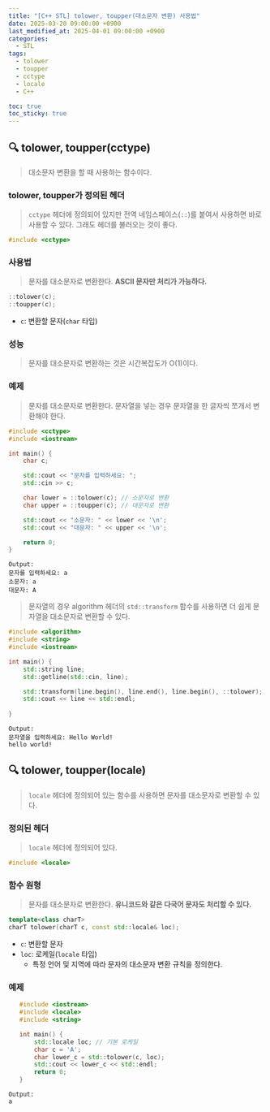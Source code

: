```yaml
---
title: "[C++ STL] tolower, toupper(대소문자 변환) 사용법"
date: 2025-03-20 09:00:00 +0900
last_modified_at: 2025-04-01 09:00:00 +0900
categories:
  - STL
tags:
  - tolower
  - toupper
  - cctype
  - locale
  - C++

toc: true
toc_sticky: true
---
```


## 🔍 tolower, toupper(cctype)

> 대소문자 변환을 할 때 사용하는 함수이다.

### tolower, toupper가 정의된 헤더

> `cctype` 헤더에 정의되어 있지만 전역 네임스페이스(`::`)를 붙여서 사용하면 바로 사용할 수 있다. 그래도 헤더를 불러오는 것이 좋다.

```cpp
#include <cctype>
```

### 사용법

> 문자를 대소문자로 변환한다. **ASCII 문자만 처리가 가능하다.**

```cpp
::tolower(c);
::toupper(c);
```

- `c`: 변환할 문자(`char` 타입)

### 성능

> 문자를 대소문자로 변환하는 것은 시간복잡도가 O(1)이다.

### 예제

> 문자를 대소문자로 변환한다. 문자열을 넣는 경우 문자열을 한 글자씩 쪼개서 변환해야 한다.

```cpp
#include <cctype>
#include <iostream>

int main() {
    char c;

    std::cout << "문자를 입력하세요: ";
    std::cin >> c;

    char lower = ::tolower(c); // 소문자로 변환
    char upper = ::toupper(c); // 대문자로 변환

    std::cout << "소문자: " << lower << '\n';
    std::cout << "대문자: " << upper << '\n';

    return 0;
}
```

```
Output:
문자를 입력하세요: a
소문자: a
대문자: A
```

> 문자열의 경우 algorithm 헤더의 `std::transform` 함수를 사용하면 더 쉽게 문자열을 대소문자로 변환할 수 있다.

```cpp
#include <algorithm>
#include <string>
#include <iostream>

int main() {
    std::string line;
    std::getline(std::cin, line);

    std::transform(line.begin(), line.end(), line.begin(), ::tolower);
    std::cout << line << std::endl;
    
}
```

```
Output:
문자열을 입력하세요: Hello World!
hello world!
```

## 🔍 tolower, toupper(locale)

> `locale` 헤더에 정의되어 있는 함수를 사용하면 문자를 대소문자로 변환할 수 있다.

### 정의된 헤더

> `locale` 헤더에 정의되어 있다.

```cpp
#include <locale>
```

### 함수 원형

> 문자를 대소문자로 변환한다. **유니코드와 같은 다국어 문자도 처리할 수 있다.**

```cpp
template<class charT>
charT tolower(charT c, const std::locale& loc);
```

- `c`: 변환할 문자
- `loc`: 로케일(`locale` 타입)
  - 특정 언어 및 지역에 따라 문자의 대소문자 변환 규칙을 정의한다.

### 예제

```cpp
   #include <iostream>
   #include <locale>
   #include <string>

   int main() {
       std::locale loc; // 기본 로케일
       char c = 'A';
       char lower_c = std::tolower(c, loc);
       std::cout << lower_c << std::endl;
       return 0;
   }
```

```
Output:
a
```
